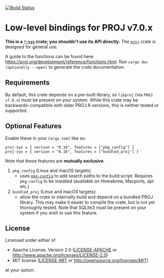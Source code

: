 [![Build Status](https://travis-ci.org/georust/proj-sys.svg?branch=master)](https://travis-ci.org/georust/proj-sys)

# Low-level bindings for PROJ v7.0.x
**This is a [`*-sys`](https://doc.rust-lang.org/cargo/reference/build-scripts.html#a-sys-packages) crate; you shouldn't use its API directly.** The [`proj`](https://github.com/georust/proj) crate is designed for general use.

A guide to the functions can be found here: https://proj.org/development/reference/functions.html. Run `cargo doc (optionally --open)` to generate the crate documentation.

## Requirements

By default, this crate depends on a pre-built library, so `libproj` (via `PROJ v7.0.x`) must be present on your system. While this crate may be backwards-compatible with older PROJ 6 versions, this is neither tested or supported.

## Optional Features
Enable these in your `Cargo.toml` like so:

`proj-sys = { version = "0.16", features = ["pkg_config"] }`  
`proj-sys = { version = "0.16", features = ["bundled_proj"] }`  

Note that these features are **mutually exclusive**.

1. `pkg_config` (Linux and macOS targets)
    - uses [`pkg-config`](https://en.wikipedia.org/wiki/Pkg-config) to add search paths to the build script. Requires `pkg-config` to be installed (available on Homebrew, Macports, apt etc.)
2. `bundled_proj` (Linux and macOS targets):
    - allow the crate to internally build and depend on a bundled PROJ library. This may make it easier to compile the crate, but is not yet thoroughly tested. Note that SQLite3 must be present on your system if you wish to use this feature.

## License

Licensed under either of

 * Apache License, Version 2.0 ([LICENSE-APACHE](LICENSE-APACHE) or http://www.apache.org/licenses/LICENSE-2.0)
 * MIT license ([LICENSE-MIT](LICENSE-MIT) or http://opensource.org/licenses/MIT)

at your option.

